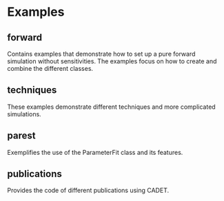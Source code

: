# Examples

## forward

Contains examples that demonstrate how to set up a pure forward simulation without sensitivities.
The examples focus on how to create and combine the different classes.

## techniques

These examples demonstrate different techniques and more complicated simulations.

## parest

Exemplifies the use of the ParameterFit class and its features.

## publications

Provides the code of different publications using CADET.
